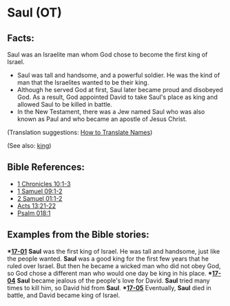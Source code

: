 # Saul (OT) #

## Facts: ##

Saul was an Israelite man whom God chose to become the first king of Israel.

* Saul was tall and handsome, and a powerful soldier. He was the kind of man that the Israelites wanted to be their king.
* Although he served God at first, Saul later became proud and disobeyed God. As a result, God appointed David to take Saul's place as king and allowed Saul to be killed in battle.
* In the New Testament, there was a Jew named Saul who was also known as Paul and who became an apostle of Jesus Christ.

(Translation suggestions: [How to Translate Names](https://git.door43.org/Door43/en-ta-translate-vol1/src/master/content/translate_names.md))

(See also: [king](../other/king.md))

## Bible References: ##

* [1 Chronicles 10:1-3](https://door43.org/en/bible/notes/1ch/10/01)
* [1 Samuel 09:1-2](https://door43.org/en/bible/notes/1sa/09/01)
* [2 Samuel 01:1-2](https://door43.org/en/bible/notes/2sa/01/01)
* [Acts 13:21-22](https://door43.org/en/bible/notes/act/13/21)
* [Psalm 018:1](https://door43.org/en/bible/notes/psa/018/001)

## Examples from the Bible stories: ##

  __*[17-01](https://door43.org/en/obs/notes/frames/17-01)__ __Saul__ was the first king of Israel. He was tall and handsome, just like the people wanted. __Saul__ was a good king for the first few years that he ruled over Israel. But then he became a wicked man who did not obey God, so God chose a different man who would one day be king in his place.
  __*[17-04](https://door43.org/en/obs/notes/frames/17-04)__ __Saul__ became jealous of the people's love for David. __Saul__ tried many times to kill him, so David hid from __Saul__. 
  __*[17-05](https://door43.org/en/obs/notes/frames/17-05)__ Eventually, __Saul__ died in battle, and David became king of Israel.



